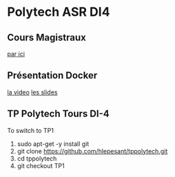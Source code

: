 # Polytech ASR DI4

## Cours Magistraux

[par ici](cm/)


## Présentation Docker

[la video](https://www.youtube.com/watch?v=xJuRS6QYAAk)
[les slides](https://www.slideshare.net/LudovicPiot/workshop-4-docker-des-tours-dans-le-petit-bassin)

## TP Polytech Tours DI-4

To switch to TP1

1. sudo apt-get -y install git
1. git clone https://github.com/hlepesant/tppolytech.git
1. cd tppolytech
1. git checkout TP1
